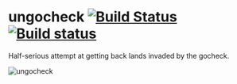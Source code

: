 ungocheck [![Build Status](https://travis-ci.org/rjeczalik/ungocheck.png?branch=master)](https://travis-ci.org/rjeczalik/ungocheck)[![Build status](https://ci.appveyor.com/api/projects/status/9q2r2nmx79gv7nsi)](https://ci.appveyor.com/project/rjeczalik/ungocheck)
=========

Half-serious attempt at getting back lands invaded by the gocheck.

![ungocheck](http://i.imgur.com/2Bw7YAD.gif "ungocheck")

